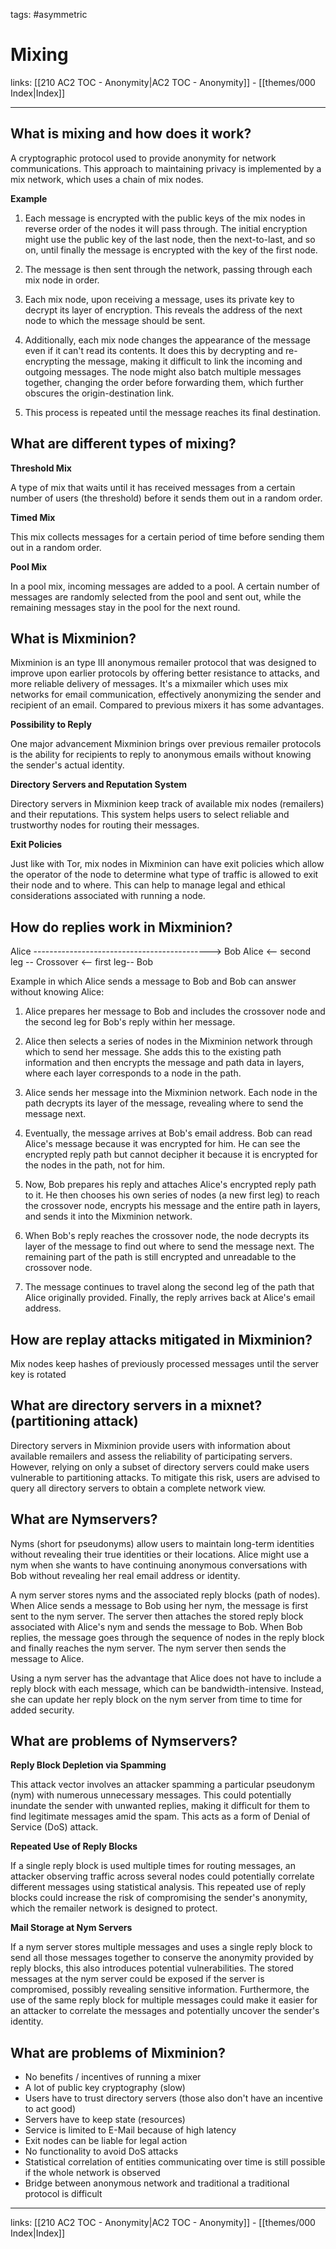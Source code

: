 tags: #asymmetric 

# Mixing

links:  [[210 AC2 TOC - Anonymity|AC2 TOC - Anonymity]] - [[themes/000 Index|Index]]

---

## What is mixing and how does it work?
A cryptographic protocol used to provide anonymity for network communications. This approach to maintaining privacy is implemented by a mix network, which uses a chain of mix nodes.

**Example**

1. Each message is encrypted with the public keys of the mix nodes in reverse order of the nodes it will pass through. The initial encryption might use the public key of the last node, then the next-to-last, and so on, until finally the message is encrypted with the key of the first node.

2. The message is then sent through the network, passing through each mix node in order.

3. Each mix node, upon receiving a message, uses its private key to decrypt its layer of encryption. This reveals the address of the next node to which the message should be sent.

4. Additionally, each mix node changes the appearance of the message even if it can't read its contents. It does this by decrypting and re-encrypting the message, making it difficult to link the incoming and outgoing messages. The node might also batch multiple messages together, changing the order before forwarding them, which further obscures the origin-destination link.

5. This process is repeated until the message reaches its final destination.


## What are different types of mixing?

**Threshold Mix**

A type of mix that waits until it has received messages from a certain number of users (the threshold) before it sends them out in a random order.

**Timed Mix**

This mix collects messages for a certain period of time before sending them out in a random order.

**Pool Mix**

In a pool mix, incoming messages are added to a pool. A certain number of messages are randomly selected from the pool and sent out, while the remaining messages stay in the pool for the next round.


## What is Mixminion?

Mixminion is an type III anonymous remailer protocol that was designed to improve upon earlier protocols by offering better resistance to attacks, and more reliable delivery of messages. It's a mixmailer which uses mix networks for email communication, effectively anonymizing the sender and recipient of an email. Compared to previous mixers it has some advantages.

**Possibility to Reply**

One major advancement Mixminion brings over previous remailer protocols is the ability for recipients to reply to anonymous emails without knowing the sender's actual identity.

**Directory Servers and Reputation System**

Directory servers in Mixminion keep track of available mix nodes (remailers) and their reputations. This system helps users to select reliable and trustworthy nodes for routing their messages.

**Exit Policies**

Just like with Tor, mix nodes in Mixminion can have exit policies which allow the operator of the node to determine what type of traffic is allowed to exit their node and to where. This can help to manage legal and ethical considerations associated with running a node.


## How do replies work in Mixminion?

Alice --------------------------------------------> Bob
Alice <-- second leg -- Crossover <-- first leg-- Bob

Example in which Alice sends a message to Bob and Bob can answer without knowing Alice:

1. Alice prepares her message to Bob and includes the crossover node and the second leg for Bob's reply within her message. 

2. Alice then selects a series of nodes in the Mixminion network through which to send her message. She adds this to the existing path information and then encrypts the message and path data in layers, where each layer corresponds to a node in the path.

3. Alice sends her message into the Mixminion network. Each node in the path decrypts its layer of the message, revealing where to send the message next.

4. Eventually, the message arrives at Bob's email address. Bob can read Alice's message because it was encrypted for him. He can see the encrypted reply path but cannot decipher it because it is encrypted for the nodes in the path, not for him.

5. Now, Bob prepares his reply and attaches Alice's encrypted reply path to it. He then chooses his own series of nodes (a new first leg) to reach the crossover node, encrypts his message and the entire path in layers, and sends it into the Mixminion network.

6. When Bob's reply reaches the crossover node, the node decrypts its layer of the message to find out where to send the message next. The remaining part of the path is still encrypted and unreadable to the crossover node.

7. The message continues to travel along the second leg of the path that Alice originally provided. Finally, the reply arrives back at Alice's email address.


## How are replay attacks mitigated in Mixminion?

Mix nodes keep hashes of previously processed messages until the server key is rotated


## What are directory servers in a mixnet? (partitioning attack)

Directory servers in Mixminion provide users with information about available remailers and assess the reliability of participating servers. However, relying on only a subset of directory servers could make users vulnerable to partitioning attacks. To mitigate this risk, users are advised to query all directory servers to obtain a complete network view.


## What are Nymservers?

Nyms (short for pseudonyms) allow users to maintain long-term identities without revealing their true identities or their locations. Alice might use a nym when she wants to have continuing anonymous conversations with Bob without revealing her real email address or identity.

A nym server stores nyms and the associated reply blocks (path of nodes). When Alice sends a message to Bob using her nym, the message is first sent to the nym server. The server then attaches the stored reply block associated with Alice's nym and sends the message to Bob. When Bob replies, the message goes through the sequence of nodes in the reply block and finally reaches the nym server. The nym server then sends the message to Alice.

Using a nym server has the advantage that Alice does not have to include a reply block with each message, which can be bandwidth-intensive. Instead, she can update her reply block on the nym server from time to time for added security.


## What are problems of Nymservers?

**Reply Block Depletion via Spamming**

This attack vector involves an attacker spamming a particular pseudonym (nym) with numerous unnecessary messages. This could potentially inundate the sender with unwanted replies, making it difficult for them to find legitimate messages amid the spam. This acts as a form of Denial of Service (DoS) attack.

**Repeated Use of Reply Blocks**

If a single reply block is used multiple times for routing messages, an attacker observing traffic across several nodes could potentially correlate different messages using statistical analysis. This repeated use of reply blocks could increase the risk of compromising the sender's anonymity, which the remailer network is designed to protect.

**Mail Storage at Nym Servers**

If a nym server stores multiple messages and uses a single reply block to send all those messages together to conserve the anonymity provided by reply blocks, this also introduces potential vulnerabilities. The stored messages at the nym server could be exposed if the server is compromised, possibly revealing sensitive information. Furthermore, the use of the same reply block for multiple messages could make it easier for an attacker to correlate the messages and potentially uncover the sender's identity.


## What are problems of Mixminion?

- No benefits / incentives of running a mixer
- A lot of public key cryptography (slow)
- Users have to trust directory servers (those also don't have an incentive to act good)
- Servers have to keep state (resources)
- Service is limited to E-Mail because of high latency
- Exit nodes can be liable for legal action
- No functionality to avoid DoS attacks
- Statistical correlation of entities communicating over time is still possible if the whole network is observed
- Bridge between anonymous network and traditional a traditional protocol is difficult

---
links:  [[210 AC2 TOC - Anonymity|AC2 TOC - Anonymity]] - [[themes/000 Index|Index]]